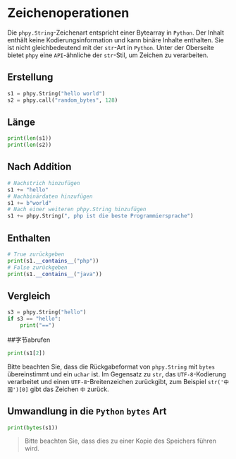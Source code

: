 # Zeichenoperationen
Die `phpy.String`-Zeichenart entspricht einer Bytearray in `Python`. Der Inhalt enthält keine Kodierungsinformation und kann binäre Inhalte enthalten.
Sie ist nicht gleichbedeutend mit der `str`-Art in `Python`. Unter der Oberseite bietet `phpy` eine `API`-ähnliche der `str`-Stil, um Zeichen zu verarbeiten.


## Erstellung
```python
s1 = phpy.String("hello world")
s2 = phpy.call("random_bytes", 128)
```


## Länge
```python
print(len(s1))
print(len(s2))
```


## Nach Addition
```python
# Nachstrich hinzufügen
s1 += "hello"
# Nachbinärdaten hinzufügen
s1 += b"world"
# Nach einer weiteren phpy.String hinzufügen
s1 += phpy.String(", php ist die beste Programmiersprache")
```


## Enthalten
```python
# True zurückgeben
print(s1.__contains__("php")) 
# False zurückgeben
print(s1.__contains__("java"))
```


## Vergleich
```python
s3 = phpy.String("hello")
if s3 == "hello":
    print("==")
```


##字节abrufen
```python
print(s1[2])
```
Bitte beachten Sie, dass die Rückgabeformat von `phpy.String` mit `bytes` übereinstimmt und ein `uchar` ist.
Im Gegensatz zu `str`, das `UTF-8`-Kodierung verarbeitet und einen `UTF-8`-Breitenzeichen zurückgibt, zum Beispiel `str('中国')[0]` gibt das Zeichen `中` zurück.

## Umwandlung in die `Python` `bytes` Art

```python
print(bytes(s1))
```

> Bitte beachten Sie, dass dies zu einer Kopie des Speichers führen wird.
